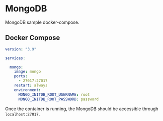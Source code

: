 # MongoDB

MongoDB sample docker-compose. 

## Docker Compose

```yaml
version: "3.9"

services:

  mongo:
    image: mongo
    ports:
      - 27017:27017
    restart: always
    environment:
      MONGO_INITDB_ROOT_USERNAME: root
      MONGO_INITDB_ROOT_PASSWORD: password

```

Once the container is running, the MongoDB should be accessible through `localhost:27017`.
